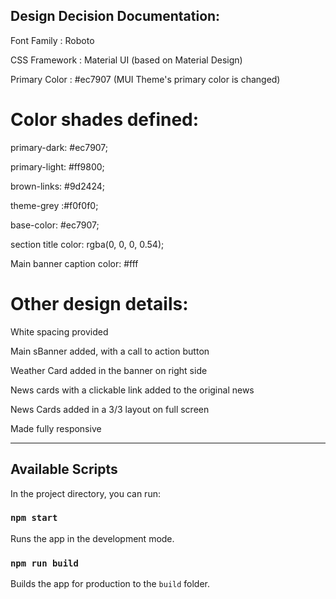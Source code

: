## Design Decision Documentation:

Font Family : Roboto 

CSS Framework : Material UI (based on Material Design)

Primary Color :  #ec7907  (MUI Theme's primary color is changed)

# Color shades defined:

primary-dark: #ec7907;

primary-light: #ff9800;

brown-links: #9d2424;

theme-grey :#f0f0f0;

base-color: #ec7907;

section title color: rgba(0, 0, 0, 0.54);

Main banner caption color: #fff

# Other design details:

White spacing provided 

Main sBanner added, with a call to action button

Weather Card added in the banner on right side

News cards with a clickable link added to the original news

News Cards added  in a 3/3 layout on full screen

Made fully responsive


-------------------------------------------------------------------------------

## Available Scripts

In the project directory, you can run:

### `npm start`

Runs the app in the development mode.<br />


### `npm run build`

Builds the app for production to the `build` folder.<br />


